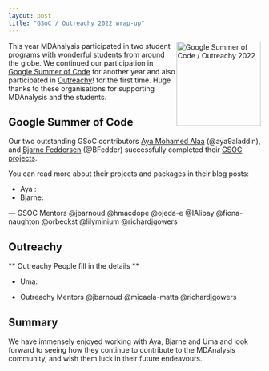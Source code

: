 ```yaml
---
layout: post
title: "GSoC / Outreachy 2022 wrap-up"
---
```


<p>
<img
src="{{ site.baseurl }}{{ site.images }}/mdanalysis-gsoc.png"
title="Google Summer of Code / Outreachy 2022" alt="Google Summer of Code / Outreachy 2022"
style="float: right; height: 12em; " />
</p>

This year MDAnalysis participated in two student programs with wonderful students from around the globe. 
We continued our participation in [Google Summer of Code][gsoc] for another year and also participated in [Outreachy][outreachy]! for the first time. 
Huge thanks to these organisations for supporting MDAnalysis and the students.

## Google Summer of Code
 
Our two outstanding GSoC contributors [Aya Mohamed Alaa][project-aya] (@aya9aladdin), and [Bjarne Feddersen][project-bjarne] (@BFedder) successfully completed their [GSOC projects][gsoc-projects].

You can read more about their projects and packages in their blog posts:

* Aya :  
* Bjarne: 

—  GSOC Mentors @jbarnoud @hmacdope @ojeda-e @IAlibay @fiona-naughton @orbeckst @lilyminium @richardjgowers

## Outreachy 

** Outreachy People fill in the details **

* Uma:


- Outreachy Mentors @jbarnoud @micaela-matta @richardjgowers

## Summary

We have immensely enjoyed working with Aya, Bjarne and Uma and look forward to seeing how they continue to contribute to the MDAnalysis community, and wish them luck in their future endeavours. 



[gsoc]: https://summerofcode.withgoogle.com/
[outreachy]: https://www.outreachy.org/
[gsoc-projects]: https://summerofcode.withgoogle.com/programs/2022/organizations/mdanalysis
[project-aya]: https://summerofcode.withgoogle.com/programs/2022/projects/B1Y0nTh2
[project-bjarne]: https://summerofcode.withgoogle.com/programs/2022/projects/wbLbZmGk
